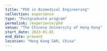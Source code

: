 ```yaml
---
title: "PhD in Biomedical Engineering"
collection: experience
type: "Postgraduate program"
permalink: /experience/phd
venue: "The Chinese University of Hong Kong"
start_date: 2023-01-01
end_date: present
location: "Hong Kong SAR, China"
---
```

